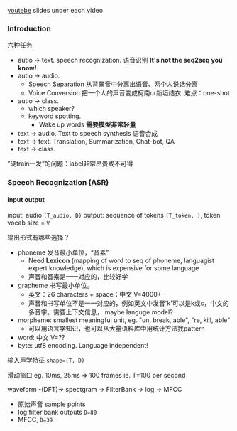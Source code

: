 
[youtebe](https://www.youtube.com/channel/UC2ggjtuuWvxrHHHiaDH1dlQ) 
slides under each video

### Introduction

六种任务

- autio -> text. speech recognization. 语音识别  **It's not the seq2seq you know!**
-  autio -> audio. 
    + Speech Separation 从背景音中分离出语音、两个人说话分离
    + Voice Conversion 把一个人的声音变成柯南or新垣结衣. 难点：one-shot
- autio -> class.
    + which speaker?
    + keyword spotting.
        * Wake up words **需要模型非常轻量**
- text -> audio. Text to speech synthesis 语音合成
- text -> text. Translation, Summarization, Chat-bot, QA
- text -> class.

”硬train一发“的问题：label非常昂贵或不可得


### Speech Recognization (ASR)

#### input output

input: audio `(T_audio, D)`
output: sequence of tokens `(T_token, )`, token vocab size = `V`

输出形式有哪些选择？

- phoneme 发音最小单位，“音素”
    + Need **Lexicon** (mapping of word to seq of phoneme, languagist expert knowledge), which is expensive for some language
    + 声音和音素是一一对应的，比较好学
- grapheme 书写最小单位。
    + 英文：26 characters + space；中文 V=4000+
    + 声音和书写单位不是一一对应的，例如英文中发音'k'可以是k或c，中文的多音字。需要上下文信息， maybe languge model?
- morpheme: smallest meaningful unit, eg. "un, break, able", "re, kill, able"
    + 可以用语言学知识，也可以从大量语料库中用统计方法找pattern
- word: 中文 V=??
- byte: utf8 encoding. Language independent!

输入声学特征 `shape=(T, D)`

滑动窗口 eg. 10ms, 25ms => 100 frames ie. T=100 per second

waveform -(DFT)-> spectgram -> FilterBank -> log -> MFCC

- 原始声音 sample points
- log filter bank outputs `D=80`
- MFCC, `D=39`

